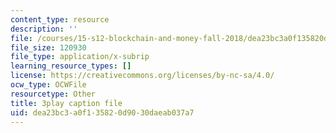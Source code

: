 ```yaml
---
content_type: resource
description: ''
file: /courses/15-s12-blockchain-and-money-fall-2018/dea23bc3a0f135820d9030daeab037a7_0UvVOMZqpEA.srt
file_size: 120930
file_type: application/x-subrip
learning_resource_types: []
license: https://creativecommons.org/licenses/by-nc-sa/4.0/
ocw_type: OCWFile
resourcetype: Other
title: 3play caption file
uid: dea23bc3-a0f1-3582-0d90-30daeab037a7
---
```


